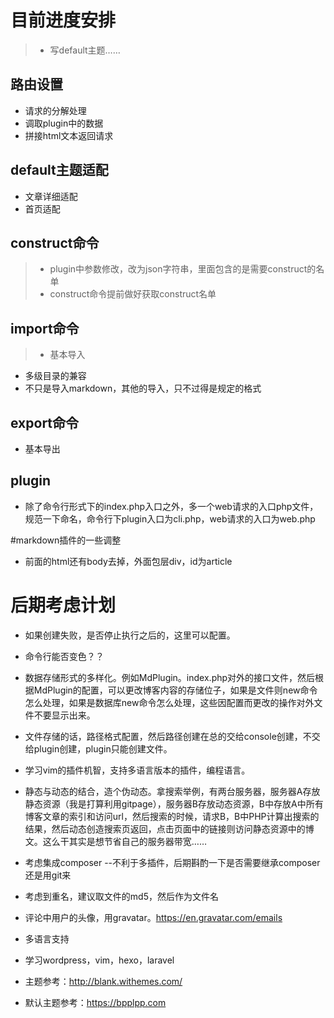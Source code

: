 # 目前进度安排
>- 写default主题……

## 路由设置
- 请求的分解处理
- 调取plugin中的数据
- 拼接html文本返回请求

## default主题适配
- 文章详细适配
- 首页适配

## construct命令
>- plugin中参数修改，改为json字符串，里面包含的是需要construct的名单
>- construct命令提前做好获取construct名单

## import命令
>- 基本导入
- 多级目录的兼容
- 不只是导入markdown，其他的导入，只不过得是规定的格式

## export命令
- 基本导出

## plugin
- 除了命令行形式下的index.php入口之外，多一个web请求的入口php文件，规范一下命名，命令行下plugin入口为cli.php，web请求的入口为web.php

#markdown插件的一些调整
- 前面的html还有body去掉，外面包层div，id为article

# 后期考虑计划
- 如果创建失败，是否停止执行之后的，这里可以配置。
- 命令行能否变色？？
- 数据存储形式的多样化。例如MdPlugin。index.php对外的接口文件，然后根据MdPlugin的配置，可以更改博客内容的存储位子，如果是文件则new命令怎么处理，如果是数据库new命令怎么处理，这些因配置而更改的操作对外文件不要显示出来。
- 文件存储的话，路径格式配置，然后路径创建在总的交给console创建，不交给plugin创建，plugin只能创建文件。
- 学习vim的插件机智，支持多语言版本的插件，编程语言。
- 静态与动态的结合，造个伪动态。拿搜索举例，有两台服务器，服务器A存放静态资源（我是打算利用gitpage），服务器B存放动态资源，B中存放A中所有博客文章的索引和访问url，然后搜索的时候，请求B，B中PHP计算出搜索的结果，然后动态创造搜索页返回，点击页面中的链接则访问静态资源中的博文。这么干其实是想节省自己的服务器带宽……
- 考虑集成composer --不利于多插件，后期斟酌一下是否需要继承composer还是用git来
- 考虑到重名，建议取文件的md5，然后作为文件名
- 评论中用户的头像，用gravatar。https://en.gravatar.com/emails
- 多语言支持
- 学习wordpress，vim，hexo，laravel

- 主题参考：http://blank.withemes.com/
- 默认主题参考：https://bpplpp.com

